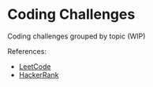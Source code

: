 # Coding Challenges
Coding challenges grouped by topic (WIP)

References:
* [LeetCode](https://leetcode.com/)
* [HackerRank](https://www.hackerrank.com/)
